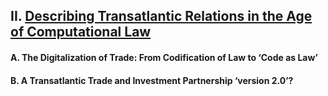 ## II. [Describing Transatlantic Relations in the Age of Computational Law](https://github.com/lexmerca/TTIPv2_ToC)

#### A. The Digitalization of Trade: From Codification of Law to ‘Code as Law’ 

#### B. A Transatlantic Trade and Investment Partnership ‘version 2.0’?
